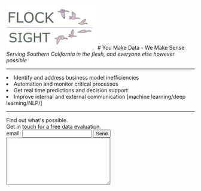 <br>
<img src="card4_t.png" width="240"> 
# You Make Data - We Make Sense
<i>Serving Southern California in the flesh, and everyone else however possible</i>
<hr>
<li> Identify and address business model inefficiencies
<li> Automation and monitor critical processes
<li> Get real time predictions and decision support
<li> Improve internal and external communication
[machine learning/deep learning/NLP/]
<br>
<hr>
<form action="https://formspree.io/xdokjedv" method="POST" >
Find out what's possible.  
<br>Get in touch for a free data evaluation.
<br><label> email: <input type="text" name="_replyto"> </label>
<button type="submit">Send</button>
<br>
<label> <textarea name="message" cols="32" rows="8"></textarea> </label>
<!-- your other form fields go here -->
<br>
</form>
